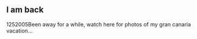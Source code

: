 <article><h1>I am back</h1><time><span class="day">12</span><span class="month">5</span><span class="year">2005</span></time>Been away for a while, watch here for photos of my gran canaria vacation...</article>